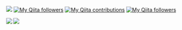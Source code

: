 <a href="https://twitter.com/nnn112358"><img src="https://img.shields.io/badge/twitter-%231DA1F2.svg?&style=for-the-badge&logo=twitter&logoColor=white" /></a>
[![My Qiita followers](https://qiita-badge.apiapi.app/s/nnn112358/posts.svg)](http://qiita.com/nnn112358)
[![My Qiita contributions](https://qiita-badge.apiapi.app/s/nnn112358/contributions.svg)](http://qiita.com/nnn112358)
[![My Qiita followers](https://qiita-badge.apiapi.app/s/nnn112358/followers.svg)](http://qiita.com/nnn112358)
<p>
  
<a href="https://github.com/anuraghazra/github-readme-stats">
  <img align="left" src="https://github-readme-stats.vercel.app/api?username=nnn112358&count_private=true&show_icons=true&theme=buefy" />
</a>
<a href="https://github.com/anuraghazra/github-readme-stats">
  <img align="left" src="https://github-readme-stats.vercel.app/api/top-langs/?username=nnn112358&theme=buefy" />
</a>

<p align="center">


